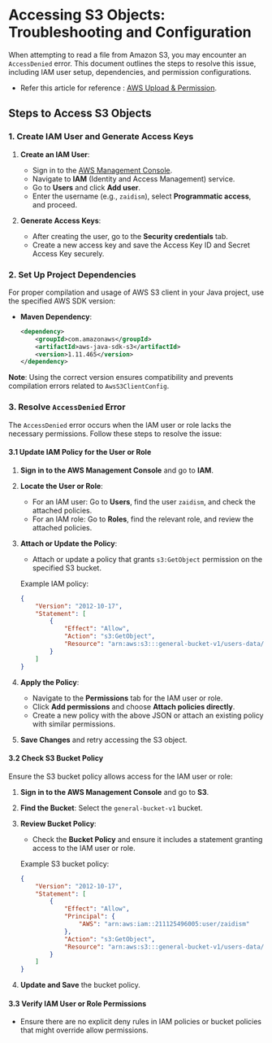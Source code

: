 # Accessing S3 Objects: Troubleshooting and Configuration

When attempting to read a file from Amazon S3, you may encounter an `AccessDenied` error. This document outlines the steps to resolve this issue, including IAM user setup, dependencies, and permission configurations.

- Refer this article for reference : [AWS Upload & Permission](https://medium.com/oril/uploading-files-to-aws-s3-bucket-using-spring-boot-483fcb6f8646).

## Steps to Access S3 Objects

### 1. Create IAM User and Generate Access Keys

1. **Create an IAM User**:
    - Sign in to the [AWS Management Console](https://aws.amazon.com/console/).
    - Navigate to **IAM** (Identity and Access Management) service.
    - Go to **Users** and click **Add user**.
    - Enter the username (e.g., `zaidism`), select **Programmatic access**, and proceed.

2. **Generate Access Keys**:
    - After creating the user, go to the **Security credentials** tab.
    - Create a new access key and save the Access Key ID and Secret Access Key securely.

### 2. Set Up Project Dependencies

For proper compilation and usage of AWS S3 client in your Java project, use the specified AWS SDK version:

- **Maven Dependency**:
    ```xml
    <dependency>
        <groupId>com.amazonaws</groupId>
        <artifactId>aws-java-sdk-s3</artifactId>
        <version>1.11.465</version>
    </dependency>
    ```

**Note**: Using the correct version ensures compatibility and prevents compilation errors related to `AwsS3ClientConfig`.

### 3. Resolve `AccessDenied` Error

The `AccessDenied` error occurs when the IAM user or role lacks the necessary permissions. Follow these steps to resolve the issue:

#### 3.1 Update IAM Policy for the User or Role

1. **Sign in to the AWS Management Console** and go to **IAM**.

2. **Locate the User or Role**:
    - For an IAM user: Go to **Users**, find the user `zaidism`, and check the attached policies.
    - For an IAM role: Go to **Roles**, find the relevant role, and review the attached policies.

3. **Attach or Update the Policy**:
    - Attach or update a policy that grants `s3:GetObject` permission on the specified S3 bucket.

    Example IAM policy:
    ```json
    {
        "Version": "2012-10-17",
        "Statement": [
            {
                "Effect": "Allow",
                "Action": "s3:GetObject",
                "Resource": "arn:aws:s3:::general-bucket-v1/users-data/users.json"
            }
        ]
    }
    ```

4. **Apply the Policy**:
    - Navigate to the **Permissions** tab for the IAM user or role.
    - Click **Add permissions** and choose **Attach policies directly**.
    - Create a new policy with the above JSON or attach an existing policy with similar permissions.

5. **Save Changes** and retry accessing the S3 object.

#### 3.2 Check S3 Bucket Policy

Ensure the S3 bucket policy allows access for the IAM user or role:

1. **Sign in to the AWS Management Console** and go to **S3**.

2. **Find the Bucket**: Select the `general-bucket-v1` bucket.

3. **Review Bucket Policy**:
    - Check the **Bucket Policy** and ensure it includes a statement granting access to the IAM user or role.

    Example S3 bucket policy:
    ```json
    {
        "Version": "2012-10-17",
        "Statement": [
            {
                "Effect": "Allow",
                "Principal": {
                    "AWS": "arn:aws:iam::211125496005:user/zaidism"
                },
                "Action": "s3:GetObject",
                "Resource": "arn:aws:s3:::general-bucket-v1/users-data/users.json"
            }
        ]
    }
    ```

4. **Update and Save** the bucket policy.

#### 3.3 Verify IAM User or Role Permissions

- Ensure there are no explicit deny rules in IAM policies or bucket policies that might override allow permissions. 



